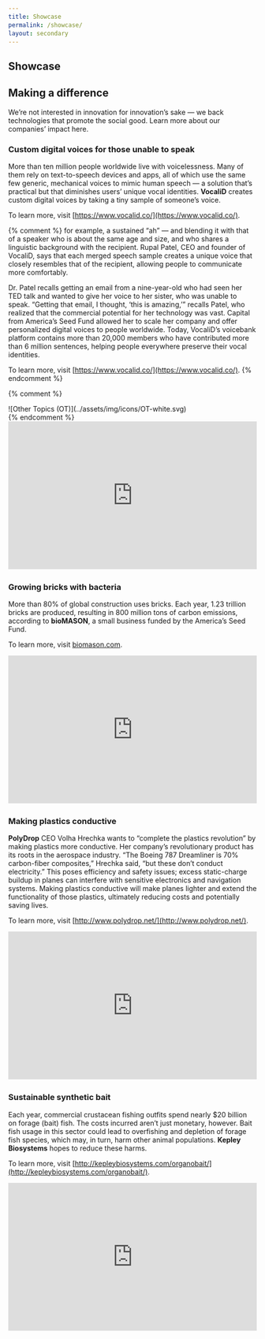 ```yaml
---
title: Showcase
permalink: /showcase/
layout: secondary
---
```

<section class="section-header showcase-header background-light-blue">
<div class="usa-section usa-content usa-grid" markdown="1">

# Showcase

<h2 class="header-top-bar"> Making a difference </h2>

We’re not interested in innovation for innovation’s sake — we back technologies that promote the social good. Learn more about our companies’ impact here.

</div>
</section>

<section class="usa-section showcase-content background-gray-dark">
<div class="usa-content usa-grid">

<div class="usa-content usa-width-one-half" markdown="1">

### Custom digital voices for those unable to speak

More than ten million people worldwide live with voicelessness. Many of them rely on text-to-speech devices and apps, all of which use the same few generic, mechanical voices to mimic human speech — a solution that’s practical but that diminishes users’ unique vocal identities. **VocaliD** creates custom digital voices by taking a tiny sample of someone’s voice.

To learn more, visit [https://www.vocalid.co/](https://www.vocalid.co/).

{% comment %}
for example, a sustained “ah” — and blending it with that of a speaker who is about the same age and size, and who shares a linguistic background with the recipient. Rupal Patel, CEO and founder of VocaliD, says that each merged speech sample creates a unique voice that closely resembles that of the recipient, allowing people to communicate more comfortably.

Dr. Patel recalls getting an email from a nine-year-old who had seen her TED talk and wanted to give her voice to her sister, who was unable to speak. “Getting that email, I thought, ‘this is amazing,’” recalls Patel, who realized that the commercial potential for her technology was vast. Capital from America’s Seed Fund allowed her to scale her company and offer personalized digital voices to people worldwide. Today, VocaliD’s voicebank platform contains more than 20,000 members who have contributed more than 6 million sentences, helping people everywhere preserve their vocal identities.  

To learn more, visit [https://www.vocalid.co/](https://www.vocalid.co/).
{% endcomment %}

</div>

{% comment %}
<div class="usa-width-one-half" markdown="1">
![Other Topics (OT)](../assets/img/icons/OT-white.svg)
</div>
{% endcomment %}

<div class="usa-width-one-half">

<iframe frameborder="0" height="300" width="100%" src="https://www.youtube.com/embed/videoseries?list=PLGhBP1C7iCOkPp8yv2I3ZGk16LiMIiikb" frameborder="0" allowfullscreen></iframe>

</div>

</div>
</section>



<section class="usa-section showcase-content background-gray-dark">
<div class="usa-content usa-grid">
<div class="usa-content usa-width-one-half" markdown="1">

### Growing bricks with bacteria

More than 80% of global construction uses bricks. Each year, 1.23 trillion bricks are produced, resulting in 800 million tons of carbon emissions, according to **bioMASON**, a small business funded by the America’s Seed Fund.

To learn more, visit [biomason.com](http://biomason.com/).

<!-- bioMASON developed a process to grow bricks with bacteria in hopes of greatly reducing those emissions. They start with water and sand, mix in bacteria, and then feed the bacteria nutrients and chemicals that create a calcium carbonate. This glues the sand together, forming bricks. Unlike traditional brick manufacturing, bioMASON’s method requires no heat, eliminating the capital expenses required by traditional methods.

In addition to funding from America’s Seed Fund, bioMASON has received support from Acorn Investments, Stichting Doen, the North Carolina Biotechnology Center, the Postcode Lottery Green Challenge, North Carolina State University’s Biomanufacturing Training and Education Center, the Cradle to Cradle Products Innovation Institute, and North Carolina State University. -->

</div>

<div class="usa-width-one-half">

<iframe height="300" width="100%" src="https://www.youtube.com/embed/6BqoM4am8kw" frameborder="0" allowfullscreen></iframe>

</div>

<!-- <div class="usa-width-one-half" markdown="1">

![BioMASON](../assets/img/showcase/biomason-bw.png)

</div> -->

</div>
</section>


<section class="usa-section showcase-content background-gray-dark">
<div class="usa-content usa-grid">
<div class="usa-content usa-width-one-half" markdown="1">

### Making plastics conductive

**PolyDrop** CEO Volha Hrechka wants to “complete the plastics revolution” by making plastics more conductive. Her company’s revolutionary product has its roots in the aerospace industry. “The Boeing 787 Dreamliner is 70% carbon-fiber composites,” Hrechka said, “but these don’t conduct electricity.” This poses efficiency and safety issues; excess static-charge buildup in planes can interfere with sensitive electronics and navigation systems. Making plastics conductive will make planes lighter and extend the functionality of those plastics, ultimately reducing costs and potentially saving lives.

To learn more, visit [http://www.polydrop.net/](http://www.polydrop.net/).

<!-- PolyDrop’s conductive polymer additive is useful to industries beyond aerospace; it has also been used for coatings, composites, batteries, marine vessels, textiles, flooring, and electronics.

Hrechka cites America’s Seed Fund as the reason her technology has made its way to market. Scale-up testing is crucial in the material sciences field, and angel investors can be hard to come by. The seed fund “has had a tremendous impact for our company,” Hrechka has said.

To learn more, visit [http://www.polydrop.net/](http://www.polydrop.net/). -->

</div>

<div class="usa-width-one-half">
<iframe height="300" width="100%" src="https://www.youtube.com/embed/wcUj-jIynHs" frameborder="0" allowfullscreen></iframe>
</div>

<!-- <div class="usa-width-one-half" markdown="1">

![Chemical and Environmental Technologies (CT)](../assets/img/icons/CT-white.svg)

</div> -->

</div>
</section>


<section class="usa-section showcase-content background-gray-dark">
<div class="usa-content usa-grid">
<div class="usa-content usa-width-one-half" markdown="1">

### Sustainable synthetic bait

Each year, commercial crustacean fishing outfits spend nearly $20 billion on forage (bait) fish. The costs incurred aren’t just monetary, however. Bait fish usage in this sector could lead to overfishing and depletion of forage fish species, which may, in turn, harm other animal populations. **Kepley Biosystems** hopes to reduce these harms.

To learn more, visit [http://kepleybiosystems.com/organobait/](http://kepleybiosystems.com/organobait/).

<!-- Kepley Biosystems’ OrganoBait — a fully synthetic bait — mimics the scent of forage fish to attract lobsters and crabs. Because it’s fish-free, its cost doesn’t fluctuate as forage fish populations do and it’s available year-round, which benefits commercial fisheries. And because it reduces demand for actual forage fish, it can make crustacean fishing more sustainable and help protect remaining forage fish populations, benefiting the animals that feed on them.

Using Phase I funding, Kepley Biosystems was able to define their product and identify the chemotactic cues that crabs and lobsters respond to; armed with this knowledge, the company was able to create a synthetic alternative. They used Phase II funding to test their product’s market capacity and test OrganoBait in real-world conditions. Early testing has shown OrganoBait’s effectiveness and flexibility in different fishing conditions to be highly successful.

To learn more, visit [http://kepleybiosystems.com/organobait/](http://kepleybiosystems.com/organobait/). -->

</div>

<div class="usa-width-one-half">

<iframe width="100%" height="300" src="https://www.youtube.com/embed/aszA1FM6nL4" frameborder="0" allowfullscreen></iframe>

</div>


<!-- <div class="usa-width-one-half" markdown="1">

![BioMASON](../assets/img/showcase/kepley-bw.png)

</div> -->

</div>
</section>
